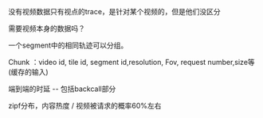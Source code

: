 没有视频数据只有视点的trace，是针对某个视频的，但是他们没区分

需要视频本身的数据吗？

一个segment中的相同轨迹可以分组。

Chunk ：video id, tile id, segment id,resolution, Fov, request number,size等(缓存的输入)

端到端的时延 -- 包括backcall部分

zipf分布，内容热度  / 视频被请求的概率60%左右

